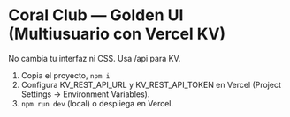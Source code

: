 # Coral Club — Golden UI (Multiusuario con Vercel KV)
No cambia tu interfaz ni CSS. Usa /api para KV.
1) Copia el proyecto, `npm i`
2) Configura KV_REST_API_URL y KV_REST_API_TOKEN en Vercel (Project Settings → Environment Variables).
3) `npm run dev` (local) o despliega en Vercel.
